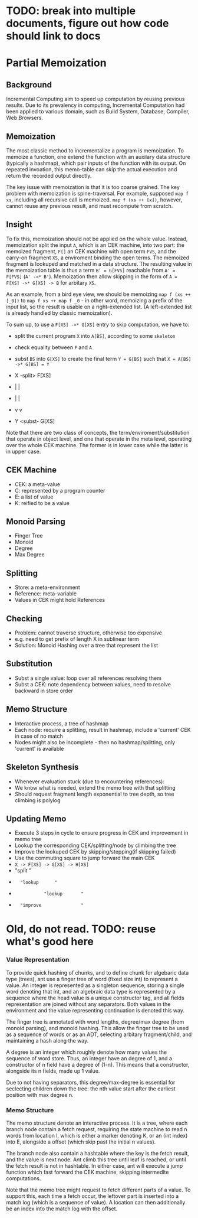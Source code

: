 # TODO: break into multiple documents, figure out how code should link to docs
# Partial Memoization

## Background
Incremental Computing aim to speed up computation by reusing previous results. 
Due to its prevalency in computing, Incremental Computation had been applied to various domain, such as Build System, Database, Compiler, Web Browsers.

## Memoization
The most classic method to incrementalize a program is memoization. To memoize a function, one extend the function with an auxilary data structure (typically a hashmap), which pair inputs of the function with its output. On repeated invoation, this memo-table can skip the actual execution and return the recorded output directly.

The key issue with memoization is that it is too coarse grained. The key problem with memoization is spine-traversal. For example, supposed `map f xs`, including all recursive call is memoized. `map f (xs ++ [x])`, however, cannot reuse any previous result, and must recompute from scratch. 

## Insight
To fix this, memoization should not be applied on the whole value. Instead, memoization split the input `A`, which is an CEK machine, into two part: the memoized fragment, `F[]` an CEK machine with open term `FVS`, and the carry-on fragment `XS`, a enviroment binding the open terms. The memoized fragment is lookuped and matched in a data structure. The resulting value in the memoization table is thus a term `B' = G[FVS]` reachable from `A' = F[FVS]` (`A' ->* B'`). Memoization then allow skipping in the form of `A = F[XS] ->* G[XS] -> B` for arbitary `XS`.

As an example, from a bird eye view, we should be memoizing `map f (xs ++ [_0])` to `map f xs ++ map f _0` - in other word, memoizing a prefix of the input list, so the result is usable on a right-extended list. (A left-extended list is already handled by classic memoization).

To sum up, to use a `F[XS] ->* G[XS]` entry to skip computation, we have to:
- split the current program `X` into `A[BS]`, according to some `skeleton`
- check equality between `F` and `A`
- subst `BS` into `G[XS]` to create the final term `Y = G[BS]` such that `X = A[BS] ->* G[BS] = Y`

- X    -split>   F[XS]
- |                |
- |                |
- v                v
- Y    <subst-   G[XS]

Note that there are two class of concepts, the term/enviroment/substitution that operate in object level, and one that operate in the meta level, operating over the whole CEK machine. The former is in lower case while the latter is in upper case.

## CEK Machine
- CEK: a meta-value
- C: represented by a program counter
- E: a list of value
- K: reified to be a value

## Monoid Parsing
- Finger Tree
- Monoid
- Degree
- Max Degree

## Splitting
- Store: a meta-environment
- Reference: meta-variable
- Values in CEK might hold References

## Checking
- Problem: cannot traverse structure, otherwise too expensive
- e.g. need to get prefix of length X in sublinear term
- Solution: Monoid Hashing over a tree that represent the list

## Substitution
- Subst a single value: loop over all references resolving them
- Subst a CEK: note dependency between values, need to resolve backward in store order

## Memo Structure
- Interactive process, a tree of hashmap
- Each node: require a splitting, result in hashmap, include a 'current' CEK in case of no match
- Nodes might also be incomplete - then no hashmap/splitting, only 'current' is available

## Skeleton Synthesis
- Whenever evaluation stuck (due to encountering references):
- We know what is needed, extend the memo tree with that splitting
- Should request fragment length exponential to tree depth, so tree climbing is polylog

## Updating Memo
- Execute 3 steps in cycle to ensure progress in CEK and improvement in memo tree
- Lookup the corresponding CEK/splitting/node by climbing the tree
- Improve the lookuped CEK by skipping/stepping(if skipping failed)
- Use the commuting square to jump forward the main CEK
- `X -> F[XS] -> G[XS] -> H[XS]`
- "split    "
-       "lookup      "
-                "lookup       "
-       "improve               " 
# Old, do not read. TODO: reuse what's good here
### Value Representation
To provide quick hashing of chunks, and to define chunk for algebaric data type (trees), ant use a finger tree of word (fixed size int) to represent a value. 
An integer is represented as a singleton sequence, storing a single word denoting that int, 
and an algebraic data type is represented by a sequence where the head value is a unique constructor tag, and all fields representation are joined without any separators.
Both values in the environment and the value representing continuation is denoted this way. 

The finger tree is annotated with word lengths, degree/max degree (from monoid parsing), and monoid hashing. This allow the finger tree to be used as a sequence of words or as an ADT, selecting arbitary fragment/child, and maintaining a hash along the way.

A degree is an integer which roughly denote how many values the sequence of word store.
Thus, an integer have an degree of 1, and a constructor of n field have a degree of (1-n).
This means that a constructor, alongside its n fields, made up 1 value.

Due to not having separators, this degree/max-degree is essential for seclecting children down the tree: 
the nth value start after the earliest position with max degree n.

### Memo Structure
The memo structure denote an interactive process. It is a tree, where each branch node contain a fetch request, requiring the state machine to read n words from location l, which is either a marker denoting K, or an (int index) into E, alongside a offset (which skip past the initial n values). 

The branch node also contain a hashtable where the key is the fetch result, and the value is next node. Ant climb this tree until leaf is reached, or until the fetch result is not in hashtable. In either case, ant will execute a jump function which fast forward the CEK machine, skipping intermedite computations.

Note that the memo tree might request to fetch different parts of a value. 
To support this, each time a fetch occur, the leftover part is inserted into a match log (which is a sequence of value). 
A location can then additionally be an index into the match log with the offset.
